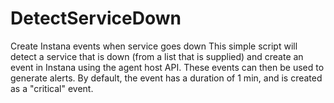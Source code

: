 # DetectServiceDown
Create Instana events when service goes down
This simple script will detect a service that is down (from a list that is supplied) and create an event in Instana using the agent host API. 
These events can then be used to generate alerts. By default, the event has a duration of 1 min, and is created as a "critical" event.
